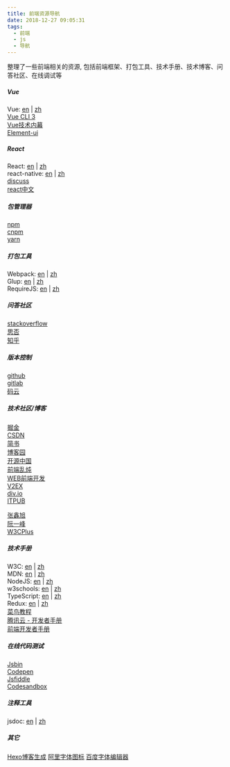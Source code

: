 ```yaml
---
title: 前端资源导航
date: 2018-12-27 09:05:31
tags:
  - 前端
  - js
  - 导航
---
```

整理了一些前端相关的资源, 包括前端框架、打包工具、技术手册、技术博客、问答社区、在线调试等
<!-- more -->
##### Vue
Vue: [en](https://cn.vuejs.org) | [zh](https://cn.vuejs.org)  
[Vue CLI 3](https://cli.vuejs.org/zh/)  
[Vue技术内幕](http://hcysun.me/vue-design/art/)  
[Element-ui](http://element-cn.eleme.io/#/zh-CN/component)

##### React
React: [en](https://reactjs.org/) | [zh](https://react.docschina.org/)  
react-native: [en](https://facebook.github.io/react-native/) | [zh](https://reactnative.cn/)  
[discuss](https://discuss.reactjs.org/)  
[react中文](http://react-china.org/)  

##### 包管理器
[npm](https://www.npmjs.com/)  
[cnpm](https://npm.taobao.org/)  
[yarn](https://www.yarnpkg.com/zh-Hans/)  

##### 打包工具
Webpack: [en](https://webpack.js.org/) | [zh](https://www.webpackjs.com/concepts/)  
Glup: [en](https://gulpjs.com/) | [zh](https://www.gulpjs.com.cn/)  
RequireJS: [en](https://requirejs.org/) | [zh](http://www.requirejs.cn)

##### 问答社区
[stackoverflow](https://stackoverflow.com/)  
[思否](https://segmentfault.com/)  
[知乎](https://www.zhihu.com)  

##### 版本控制
[github](https://github.com)  
[gitlab](https://gitlab.com)  
[码云](https://gitee.com)  

##### 技术社区/博客
[掘金](https://juejin.im/timeline)  
[CSDN](https://www.csdn.net/)  
[简书](https://jianshu.com/)  
[博客园](https://www.cnblogs.com/)  
[开源中国](https://www.oschina.net/)  
[前端乱炖](http://www.html-js.com/)  
[WEB前端开发](https://www.css88.com/)   
[V2EX](https://www.v2ex.com/)  
[div.io](https://div.io/)  
[ITPUB](http://www.itpub.net)  

[张鑫旭](https://www.zhangxinxu.com/)  
[阮一峰](http://www.ruanyifeng.com/blog/)  
[W3CPlus](https://www.w3cplus.com/)  

##### 技术手册
W3C: [en](https://www.w3.org/) | [zh](http://www.chinaw3c.org/)  
MDN: [en](https://developer.mozilla.org) | [zh](https://developer.mozilla.org/zh-CN)  
NodeJS: [en](https://nodejs.org/) | [zh](http://nodejs.cn/)  
w3schools: [en](http://www.w3schools.com) | [zh](http://www.w3school.com.cn)  
TypeScript: [en](http://www.typescriptlang.org/) | [zh](https://www.tslang.cn/)  
Redux: [en](https://redux.js.org/) | [zh](https://www.redux.org.cn/)  
[菜鸟教程](http://www.runoob.com)  
[腾讯云 - 开发者手册](https://cloud.tencent.com/developer/devdocs)  
[前端开发者手册](https://dwqs.gitbooks.io/frontenddevhandbook)  

##### 在线代码测试
[Jsbin](https://jsbin.com/)  
[Codepen](https://codepen.io)  
[Jsfiddle](https://jsfiddle.net/)  
[Codesandbox](https://codesandbox.io)  

##### 注释工具
jsdoc: [en](http://usejsdoc.org/) | [zh](https://www.css88.com/doc/jsdoc/)

##### 其它
[Hexo博客生成](https://hexo.io/zh-cn/)
[阿里字体图标](https://www.iconfont.cn/)
[百度字体编辑器](http://fontstore.baidu.com/static/editor/index.html)
